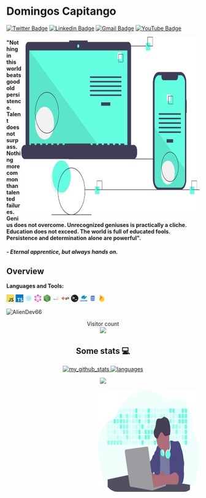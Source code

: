 # Domingos Capitango

[![Twitter Badge](https://img.shields.io/badge/-@alienshikadai-00acee?style=flat-square&labelColor=white&logo=twitter&logoColor=00acee&link=https://twitter.com/jmamadeu)](https://twitter.com/AlienShikadai66)
[![Linkedin Badge](https://img.shields.io/badge/-Domingos%20Capitango-0e76a8?style=flat-square&labelColor=white&logo=Linkedin&logoColor=0e76a8&link=https://www.linkedin.com/in/domingos-capitango)](https://www.linkedin.com/in/domingos-capitango)
[![Gmail Badge](https://img.shields.io/badge/-p.capitango65@gmail.com-C71610?style=flat-square&labelColor=white&logo=Gmail&logoColor=C71610&link=mailto:p.capitango65@gmail.com)](mailto:p.capitango65@gmail.com)
[![YouTube Badge](https://img.shields.io/badge/-Alien%20Shikadai-C71610?style=flat-square&labelColor=white&logo=YouTube&logoColor=C71610&link=https://www.youtube.com/channel/UCfmpM29TMAtNr8vUYEnz3mw?view_as=subscriber)](https://www.youtube.com/channel/UCfmpM29TMAtNr8vUYEnz3mw?view_as=subscriber)

<img align="right" src="https://github.com/AlienDev66/AlienDev66/blob/master/undraw_progressive_app_m9ms.svg" alt="Illustration of AlienDev66" width=465px height=465px/>

#### "Nothing in this world beats good old persistence. Talent does not surpass. Nothing more common than talented failures. Genius does not overcome. Unrecognized geniuses is practically a cliche. Education does not exceed. The world is full of educated fools. Persistence and determination alone are powerful".

##### - Eternal apprentice, but always hands on.

<!--
**AlienDev66/AlienDev66** is a ✨ _special_ ✨ repository because its `README.md` (this file) appears on your GitHub profile.

Here are some ideas to get you started:




- 🔭 I’m currently working on ...
- 🌱 I’m currently learning ...
- 👯 I’m looking to collaborate on ...
- 🤔 I’m looking for help with ...
- 💬 Ask me about ...
- 📫 How to reach me: ...
- 😄 Pronouns: ...
- ⚡ Fun fact: ...
-->
## Overview

**Languages and Tools:**

<code><img height="20" src="https://raw.githubusercontent.com/github/explore/80688e429a7d4ef2fca1e82350fe8e3517d3494d/topics/javascript/javascript.png"></code>
<code><img height="20" src="https://raw.githubusercontent.com/github/explore/80688e429a7d4ef2fca1e82350fe8e3517d3494d/topics/typescript/typescript.png"></code>
<code><img height="20" src="https://raw.githubusercontent.com/github/explore/80688e429a7d4ef2fca1e82350fe8e3517d3494d/topics/react/react.png"></code>
<code><img height="20" src="https://raw.githubusercontent.com/github/explore/5c058a388828bb5fde0bcafd4bc867b5bb3f26f3/topics/graphql/graphql.png"></code>
<code><img height="20" src="https://raw.githubusercontent.com/github/explore/80688e429a7d4ef2fca1e82350fe8e3517d3494d/topics/nodejs/nodejs.png"></code>
<code><img height="20" src="https://raw.githubusercontent.com/github/explore/80688e429a7d4ef2fca1e82350fe8e3517d3494d/topics/mysql/mysql.png"></code>
<code><img height="20" src="https://raw.githubusercontent.com/github/explore/80688e429a7d4ef2fca1e82350fe8e3517d3494d/topics/git/git.png"></code>
<code><img height="20" src="https://raw.githubusercontent.com/github/explore/80688e429a7d4ef2fca1e82350fe8e3517d3494d/topics/terminal/terminal.png"></code>
<code><img height="20" src="https://raw.githubusercontent.com/github/explore/80688e429a7d4ef2fca1e82350fe8e3517d3494d/topics/docker/docker.png"></code>
<code><img height="20" src="https://raw.githubusercontent.com/github/explore/80688e429a7d4ef2fca1e82350fe8e3517d3494d/topics/sql/sql.png"></code>
<code><img height="20" src="https://raw.githubusercontent.com/github/explore/80688e429a7d4ef2fca1e82350fe8e3517d3494d/topics/firebase/firebase.png"></code>

<p><img src="https://komarev.com/ghpvc/?username=AlienDev66" alt="AlienDev66" /> </p>


<p align="center"> 
  Visitor count<br>
  <img src="https://profile-counter.glitch.me/AlienDev66/count.svg" />
</p>

<h2 align="center">Some stats 💻</h2>
<!-- status codes -->
<a align="center" href="https://arshiamidos.github.io">
    <p align="center">
    <img src="https://github-readme-stats.vercel.app/api?username=AlienDev66&show_icons=true&theme=dracula" alt="my_github_stats" height="170" />&nbsp;<img src="https://github-readme-stats.vercel.app/api/top-langs/?username=AlienDev66&layout=compact&theme=dracula" alt="languages" height="170">
    </p>
</a>

<!-- thropy -->
<p align="center">
<a href="https://arshiamidos.github.io">
    <p align="center">
        <img src="https://github-profile-trophy.vercel.app/?username=AlienDev66&column=7&theme=dracula" />
    </p>
</a>
</p>


<img align="right" src="https://github.com/AlienDev66/AlienDev66/blob/master/undraw_developer_activity_bv83.svg" alt="Illustration of AlienDev66" width=265px height=265px/>
